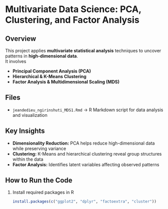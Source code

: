 # Multivariate Data Science: PCA, Clustering, and Factor Analysis

## Overview
This project applies **multivariate statistical analysis** techniques to uncover patterns in **high-dimensional data**.  
It involves
- **Principal Component Analysis (PCA)**
- **Hierarchical & K-Means Clustering**
- **Factor Analysis & Multidimensional Scaling (MDS)**

## Files
- `jeandedieu_ngirinshuti_MDS1.Rmd` → R Markdown script for data analysis and visualization 

## Key Insights
- **Dimensionality Reduction:** PCA helps reduce high-dimensional data while preserving variance
- **Clustering:** K-Means and hierarchical clustering reveal group structures within the data
- **Factor Analysis:** Identifies latent variables affecting observed patterns

## How to Run the Code
1. Install required packages in R
   ```r
   install.packages(c("ggplot2", "dplyr", "factoextra", "cluster"))
